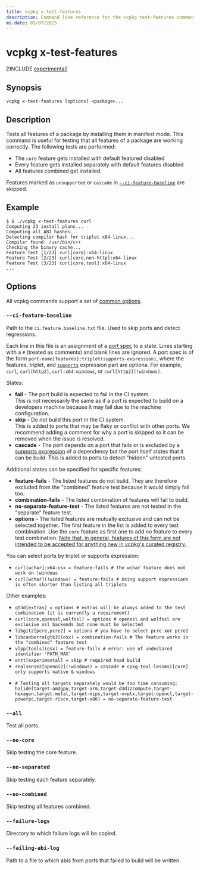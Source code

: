 ```yaml
---
title: vcpkg x-test-features
description: Command line reference for the vcpkg test-features command. Builds all features of a package.
ms.date: 03/07/2025
---
```


# vcpkg x-test-features

[!INCLUDE [experimental](../../includes/experimental.md)]

## Synopsis

```console
vcpkg x-test-features [options] <package>...
```

## Description

Tests all features of a package by installing them in manifest mode. This command is useful for testing that all features of a package are working correctly.
The following tests are performed:
- The `core` feature gets installed with default featured disabled
- Every feature gets installed separately with default features disabled
- All features combined get installed

Features marked as `unsupported` or `cascade` in [`--ci-feature-baseline`](#ci-feature-baseline) are skipped.

## Example

```console
$ $ ./vcpkg x-test-features curl
Computing 23 install plans...
Computing all ABI hashes...
Detecting compiler hash for triplet x64-linux...
Compiler found: /usr/bin/c++
Checking the binary cache...
Feature Test [1/23] curl[core]:x64-linux
Feature Test [2/23] curl[core,non-http]:x64-linux
Feature Test [3/23] curl[core,tool]:x64-linux
...
```

## Options

All vcpkg commands support a set of [common options](common-options.md).

### `--ci-feature-baseline`

Path to the `ci.feature.baseline.txt` file. Used to skip ports and detect regressions.

Each line in this file is an assignment of a [port spec](install.md#package-syntax) to a state. Lines starting with a `#` (treated as comments) and
blank lines are ignored. A port spec is of the form
`port-name[features]:triplet(supports-expression)`, where the features, triplet, and [`supports`](../reference/vcpkg-json.md#supports)
expression part are optiona. For example, `curl`, `curl[http2]`, `curl:x64-windows`, or
`curl[http2](!windows)`.

States:

* **fail** - The port build is expected to fail in the CI system.  
  This is not necessarily the same as if a port is expected to build on a developers machine
  because it may fail due to the machine configuration.
* **skip** - Do not build this port in the CI system.  
  This is added to ports that may be flaky or conflict with other ports. We recommend adding a
  comment for why a port is skipped so it can be removed when the issue is resolved.
* **cascade** - The port depends on a port that fails or is excluded by a [supports expression](../reference/vcpkg-json.md#platform-expression) of a
  dependency but the port itself states that it can be build. This is added to ports to detect
  "hidden" untested ports. 

Additional states can be specified for specific features:
* **feature-fails** - The listed features do not build. They are therefore excluded from the
  "combined" feature test because it would simply fail too.
* **combination-fails** - The listed combination of features will fail to build.
* **no-separate-feature-test** - The listed features are not tested in the "separate" feature test.
* **options** - The listed features are mutually exclusive and can not be selected together. The
  first feature in the list is added to every test combination. Use the `core` feature as first one
  to add no feature to every test combination. [Note that, in general, features of this form are
  not intended to be accepted for anything new in vcpkg's curated registry.](/vcpkg/contributing/maintainer-guide#do-not-use-features-to-implement-alternatives)

You can select ports by triplet or supports expression:

* `curl[wchar]:x64-osx = feature-fails # the wchar feature does not work on !windows`
* `curl[wchar](!windows) = feature-fails # Using support expressions is often shorter than listing all triplets`

Other examples:

* `qt3d[extras] = options # extras will be always added to the test combination (it is currently a requirement)`
* `curl[core,openssl,wolfssl] = options # openssl and wolfssl are exclusive ssl backends but none must be selected`
* `libgit2[pcre,pcre2] = options # you have to select pcre xor pcre2`
* `libcanberra[gtk3](osx) = combination-fails # The feature works in the "combined" feature test`
* `vlpp[tools](osx) = feature-fails # error: use of undeclared identifier 'PATH_MAX'`
* `entt[experimental] = skip # required head build`
* `realsense2[openni2](!windows) = cascade # cpkg-tool-lessmsi[core] only supports native & windows`
* ```
  # Testing all targets separately would be too time consuming:
  halide[target-amdgpu,target-arm,target-d3d12compute,target-hexagon,target-metal,target-mips,target-nvptx,target-opencl,target-powerpc,target-riscv,target-x86] = no-separate-feature-test
  ```

### `--all`

Test all ports.

### `--no-core`

Skip testing the core feature.

### `--no-separated`

Skip testing each feature separately.

### `--no-combined`

Skip testing all features combined.

### `--failure-logs`

Directory to which failure logs will be copied.

### `--failing-abi-log`

Path to a file to which abis from ports that failed to build will be written.
